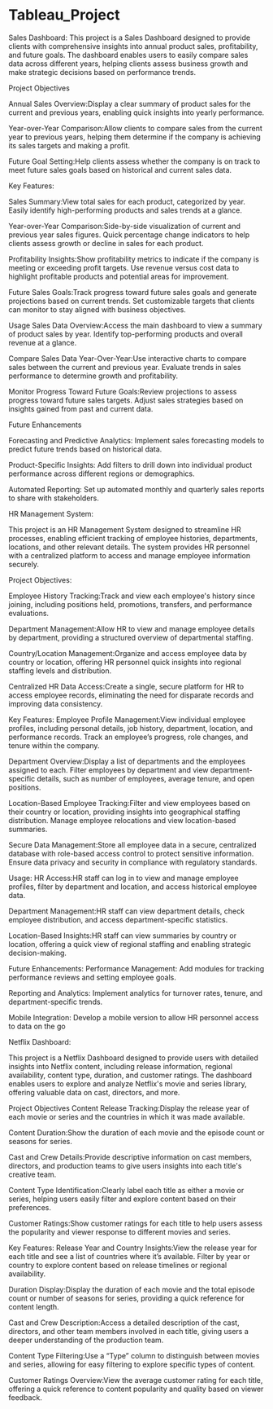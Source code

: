# Tableau_Project

Sales Dashboard:
This project is a Sales Dashboard designed to provide clients with comprehensive insights into annual product sales, profitability, and future goals. The dashboard enables users to easily compare sales data across different years, helping clients assess business growth and make strategic decisions based on performance trends.

Project Objectives

Annual Sales Overview:Display a clear summary of product sales for the current and previous years, enabling quick insights into yearly performance.

Year-over-Year Comparison:Allow clients to compare sales from the current year to previous years, helping them determine if the company is achieving its sales targets and making a profit.

Future Goal Setting:Help clients assess whether the company is on track to meet future sales goals based on historical and current sales data.

Key Features:

Sales Summary:View total sales for each product, categorized by year.
Easily identify high-performing products and sales trends at a glance.

Year-over-Year Comparison:Side-by-side visualization of current and previous year sales figures.
Quick percentage change indicators to help clients assess growth or decline in sales for each product.

Profitability Insights:Show profitability metrics to indicate if the company is meeting or exceeding profit targets.
Use revenue versus cost data to highlight profitable products and potential areas for improvement.

Future Sales Goals:Track progress toward future sales goals and generate projections based on current trends.
Set customizable targets that clients can monitor to stay aligned with business objectives.


Usage
Sales Data Overview:Access the main dashboard to view a summary of product sales by year.
Identify top-performing products and overall revenue at a glance.

Compare Sales Data Year-Over-Year:Use interactive charts to compare sales between the current and previous year.
Evaluate trends in sales performance to determine growth and profitability.

Monitor Progress Toward Future Goals:Review projections to assess progress toward future sales targets.
Adjust sales strategies based on insights gained from past and current data.

Future Enhancements

Forecasting and Predictive Analytics: Implement sales forecasting models to predict future trends based on historical data.

Product-Specific Insights: Add filters to drill down into individual product performance across different regions or demographics.

Automated Reporting: Set up automated monthly and quarterly sales reports to share with stakeholders.



HR Management System:

This project is an HR Management System designed to streamline HR processes, enabling efficient tracking of employee histories, departments, locations, and other relevant details. The system provides HR personnel with a centralized platform to access and manage employee information securely.

Project Objectives:

Employee History Tracking:Track and view each employee's history since joining, including positions held, promotions, transfers, and performance evaluations.

Department Management:Allow HR to view and manage employee details by department, providing a structured overview of departmental staffing.

Country/Location Management:Organize and access employee data by country or location, offering HR personnel quick insights into regional staffing levels and distribution.

Centralized HR Data Access:Create a single, secure platform for HR to access employee records, eliminating the need for disparate records and improving data consistency.

Key Features: Employee Profile Management:View individual employee profiles, including personal details, job history, department, location, and performance records. Track an employee’s progress, role changes, and tenure within the company.

Department Overview:Display a list of departments and the employees assigned to each. Filter employees by department and view department-specific details, such as number of employees, average tenure, and open positions.

Location-Based Employee Tracking:Filter and view employees based on their country or location, providing insights into geographical staffing distribution. Manage employee relocations and view location-based summaries.

Secure Data Management:Store all employee data in a secure, centralized database with role-based access control to protect sensitive information. Ensure data privacy and security in compliance with regulatory standards.

Usage: HR Access:HR staff can log in to view and manage employee profiles, filter by department and location, and access historical employee data.

Department Management:HR staff can view department details, check employee distribution, and access department-specific statistics.

Location-Based Insights:HR staff can view summaries by country or location, offering a quick view of regional staffing and enabling strategic decision-making.

Future Enhancements: Performance Management: Add modules for tracking performance reviews and setting employee goals.

Reporting and Analytics: Implement analytics for turnover rates, tenure, and department-specific trends.

Mobile Integration: Develop a mobile version to allow HR personnel access to data on the go



Netflix Dashboard:

This project is a Netflix Dashboard designed to provide users with detailed insights into Netflix content, including release information, regional availability, content type, duration, and customer ratings. 
The dashboard enables users to explore and analyze Netflix's movie and series library, offering valuable data on cast, directors, and more.

Project Objectives
Content Release Tracking:Display the release year of each movie or series and the countries in which it was made available.

Content Duration:Show the duration of each movie and the episode count or seasons for series.

Cast and Crew Details:Provide descriptive information on cast members, directors, and production teams to give users insights into each title's creative team.

Content Type Identification:Clearly label each title as either a movie or series, helping users easily filter and explore content based on their preferences.

Customer Ratings:Show customer ratings for each title to help users assess the popularity and viewer response to different movies and series.

Key Features:
Release Year and Country Insights:View the release year for each title and see a list of countries where it’s available.
Filter by year or country to explore content based on release timelines or regional availability.

Duration Display:Display the duration of each movie and the total episode count or number of seasons for series, providing a quick reference for content length.

Cast and Crew Description:Access a detailed description of the cast, directors, and other team members involved in each title, giving users a deeper understanding of the production team.

Content Type Filtering:Use a “Type” column to distinguish between movies and series, allowing for easy filtering to explore specific types of content.

Customer Ratings Overview:View the average customer rating for each title, offering a quick reference to content popularity and quality based on viewer feedback.



